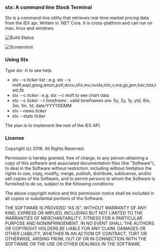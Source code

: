### stx: A command line Stock Terminal ###
Stx is a command-line utility that retrieves real-time market pricing data from the IEX api. Written in .NET Core. It is cross-platform and can run on mac, linux and windows.

![Build Status](https://travis-ci.org/gartdan/stockterminal.svg?branch=master "Build Status")


![Screenshot](https://raw.githubusercontent.com/gartdan/stockterminal/master/screenshot.png "Stx Screenshot")


### Using Stx ###
Type stx -h to see help.
- stx --s *ticker list* : e.g. stx --s msft,aapl,goog,amzn,pvtl,docu,sfix,mu,nvida,intc,v,ma,gs,jpm,bac,tsla,twtr,fb
- stx --c *ticker* : e.g. stx --c msft to  see chart data
- stx --c *ticker* --t *timeframe* : valid timeframes are: 5y, 2y, 1y, ytd, 6m, 3m, 1m, 1d, date/YYYYDDMM
- stx --news *ticker*
- stx --stats *ticker*


The plan is to implement the rest of the IEX API.



### License ###
Copyright (c) 2018. All Rights Reserved.

Permission is hereby granted, free of charge, to any person obtaining
a copy of this software and associated documentation files (the
"Software"), to deal in the Software without restriction, including
without limitation the rights to use, copy, modify, merge, publish,
distribute, sublicense, and/or sell copies of the Software, and to
permit persons to whom the Software is furnished to do so, subject to
the following conditions:

The above copyright notice and this permission notice shall be
included in all copies or substantial portions of the Software.

THE SOFTWARE IS PROVIDED "AS IS", WITHOUT WARRANTY OF ANY KIND,
EXPRESS OR IMPLIED, INCLUDING BUT NOT LIMITED TO THE WARRANTIES OF
MERCHANTABILITY, FITNESS FOR A PARTICULAR PURPOSE AND
NONINFRINGEMENT. IN NO EVENT SHALL THE AUTHORS OR COPYRIGHT HOLDERS BE
LIABLE FOR ANY CLAIM, DAMAGES OR OTHER LIABILITY, WHETHER IN AN ACTION
OF CONTRACT, TORT OR OTHERWISE, ARISING FROM, OUT OF OR IN CONNECTION
WITH THE SOFTWARE OR THE USE OR OTHER DEALINGS IN THE SOFTWARE.